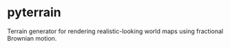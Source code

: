 # pyterrain
Terrain generator for rendering realistic-looking world maps using fractional Brownian motion.
